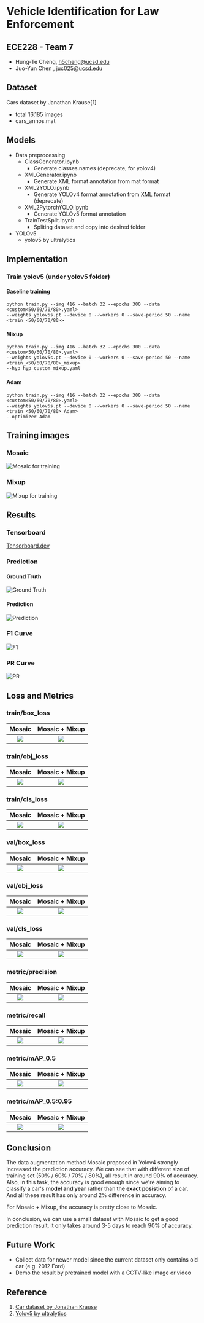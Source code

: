 # Vehicle Identification for Law Enforcement
## ECE228 - Team 7
- Hung-Te Cheng, h5cheng@ucsd.edu
- Juo-Yun Chen ,  juc025@ucsd.edu 

## Dataset
Cars dataset by Janathan Krause[1]
- total 16,185 images
- cars_annos.mat

## Models
- Data preprocessing
  - ClassGenerator.ipynb
    - Generate classes.names (deprecate, for yolov4)
  - XMLGenerator.ipynb
    - Generate XML format annotation from mat format
  - XML2YOLO.ipynb
    - Generate YOLOv4 format annotation from XML format (deprecate)
  - XML2PytorchYOLO.ipynb
    - Generate YOLOv5 format annotation
  - TrainTestSplit.ipynb
    - Spliting dataset and copy into desired folder
- YOLOv5
  - yolov5 by ultralytics

## Implementation
### Train yolov5 (under yolov5 folder)
#### Baseline training
```shell
python train.py --img 416 --batch 32 --epochs 300 --data <custom<50/60/70/80>.yaml> 
--weights yolov5s.pt --device 0 --workers 0 --save-period 50 --name <train_<50/60/70/80>>
```
#### Mixup
```shell
python train.py --img 416 --batch 32 --epochs 300 --data <custom<50/60/70/80>.yaml> 
--weights yolov5s.pt --device 0 --workers 0 --save-period 50 --name <train_<50/60/70/80>_mixup>
--hyp hyp_custom_mixup.yaml
```

#### Adam
```shell
python train.py --img 416 --batch 32 --epochs 300 --data <custom<50/60/70/80>.yaml> 
--weights yolov5s.pt --device 0 --workers 0 --save-period 50 --name <train_<50/60/70/80>_Adam> 
--optimizer Adam
```

## Training images

### Mosaic
![Mosaic for training](runs/train/train_50/train_batch0.jpg)

### Mixup
![Mixup for training](runs/train/train_50_mixup/train_batch0.jpg)

## Results
### Tensorboard
[Tensorboard.dev](https://tensorboard.dev/experiment/Say2oRrHRGmTJtQyOeSbCw/#scalars)

### Prediction
#### Ground Truth
![Ground Truth](runs/train/train_50/val_batch0_labels.jpg)

#### Prediction
![Prediction](runs/train/train_50/val_batch0_pred.jpg)

### F1 Curve
![F1](runs/train/train_50/F1_curve.png)

### PR Curve
![PR](runs/train/train_50/PR_curve.png)

## Loss and Metrics
### train/box_loss
Mosaic             |  Mosaic + Mixup
:-----------------:|:-----------------:
![](results/train_box_loss.jpg)  |  ![](results/train_box_loss%20:%20Mosaic%20vs%20Mixup.jpg)

### train/obj_loss
Mosaic             |  Mosaic + Mixup
:-----------------:|:-----------------:
![](results/train_obj_loss.jpg)  |  ![](results/train_obj_loss%20:%20Mosaic%20vs%20Mixup.jpg)

### train/cls_loss
Mosaic             |  Mosaic + Mixup
:-----------------:|:-----------------:
![](results/train_cls_loss.jpg)  |  ![](results/train_cls_loss%20:%20Mosaic%20vs%20Mixup.jpg)

### val/box_loss
Mosaic             |  Mosaic + Mixup
:-----------------:|:-----------------:
![](results/val_box_loss.jpg)  |  ![](results/val_box_loss%20:%20Mosaic%20vs%20Mixup.jpg)

### val/obj_loss
Mosaic             |  Mosaic + Mixup
:-----------------:|:-----------------:
![](results/val_obj_loss.jpg)  |  ![](results/val_obj_loss%20:%20Mosaic%20vs%20Mixup.jpg)

### val/cls_loss
Mosaic             |  Mosaic + Mixup
:-----------------:|:-----------------:
![](results/val_cls_loss.jpg)  |  ![](results/val_cls_loss%20:%20Mosaic%20vs%20Mixup.jpg)

### metric/precision
Mosaic             |  Mosaic + Mixup
:-----------------:|:-----------------:
![](results/precision.jpg)  |  ![](results/precision%20:%20Mosaic%20vs%20Mixup.jpg)

### metric/recall
Mosaic             |  Mosaic + Mixup
:-----------------:|:-----------------:
![](results/recall.jpg)  |  ![](results/recall%20:%20Mosaic%20vs%20Mixup.jpg)

### metric/mAP_0.5
Mosaic             |  Mosaic + Mixup
:-----------------:|:-----------------:
![](results/mAP_0.5.jpg)  |  ![](results/mAP_0.5%20:%20Mosaic%20vs%20Mixup.jpg)

### metric/mAP_0.5:0.95
Mosaic             |  Mosaic + Mixup
:-----------------:|:-----------------:
![](results/mAP_0.5:0.95.jpg)  |  ![](results/mAP_0.5:0.95%20:%20Mosaic%20vs%20Mixup.jpg)

## Conclusion
The data augmentation method Mosaic proposed in Yolov4 strongly increased the prediction accuracy. We can see that with different size of training set (50% / 60% / 70% / 80%), all result in around 90% of accuracy. Also, in this task, the accuracy is good enough since we're aiming to classify a car's **model and year** rather than the **exact posistion** of a car. And all these result has only around 2% difference in accuracy.  

For Mosaic + Mixup, the accuracy is pretty close to Mosaic.

In conclusion, we can use a small dataset with Mosaic to get a good prediction result, it only takes around 3-5 days to reach 90% of accuracy.

## Future Work
- Collect data for newer model since the current dataset only contains old car (e.g. 2012 Ford)
- Demo the result by pretrained model with a CCTV-like image or video

## Reference
1. [Car dataset by Jonathan Krause](https://ai.stanford.edu/~jkrause/cars/car_dataset.html)
2. [Yolov5 by ultralytics](https://github.com/ultralytics/yolov5)

